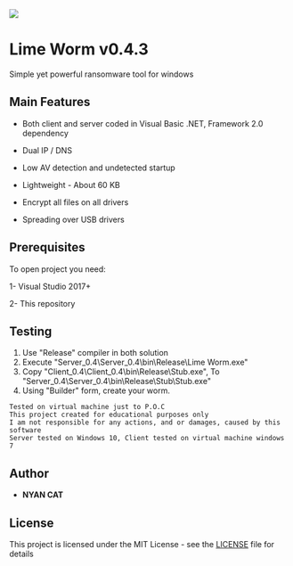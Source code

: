 <img src="https://i.imgur.com/BQgvLeA.gif">

# Lime Worm v0.4.3
	
 Simple yet powerful ransomware tool for windows

 
## Main Features

* Both client and server coded in Visual Basic .NET, Framework 2.0 dependency
 
* Dual IP / DNS

* Low AV detection and undetected startup
 
* Lightweight - About 60 KB

* Encrypt all files on all drivers

* Spreading over USB drivers
 
 
## Prerequisites

To open project you need:

1- Visual Studio 2017+

2- This repository
 
 
## Testing
 
1. Use "Release" compiler in both solution
2. Execute "Server_0.4\Server_0.4\bin\Release\Lime Worm.exe"
3. Copy "Client_0.4\Client_0.4\bin\Release\Stub.exe", To "Server_0.4\Server_0.4\bin\Release\Stub\Stub.exe"
4. Using "Builder" form, create your worm.
 ```
 Tested on virtual machine just to P.O.C
 This project created for educational purposes only
 I am not responsible for any actions, and or damages, caused by this software
 Server tested on Windows 10, Client tested on virtual machine windows 7
 ```
 
 
## Author

* **NYAN CAT**  


## License

This project is licensed under the MIT License - see the [LICENSE](/LICENSE) file for details
